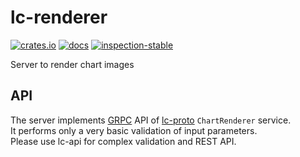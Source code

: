 # lc-renderer

[![crates.io](https://img.shields.io/crates/v/lc-renderer.svg)](https://crates.io/crates/lc-renderer)
[![docs](https://docs.rs/lc-renderer/badge.svg)](https://docs.rs/lc-renderer)
[![inspection-stable](https://github.com/limpidchart/lc-renderer/actions/workflows/inspection-stable.yml/badge.svg?branch=main)](https://github.com/limpidchart/lc-renderer/actions/workflows/inspection-stable.yml)

Server to render chart images

## API

The server implements [GRPC](https://www.grpc.io) API of [lc-proto](https://github.com/limpidchart/lc-proto) `ChartRenderer` service.  
It performs only a very basic validation of input parameters.  
Please use lc-api for complex validation and REST API.
